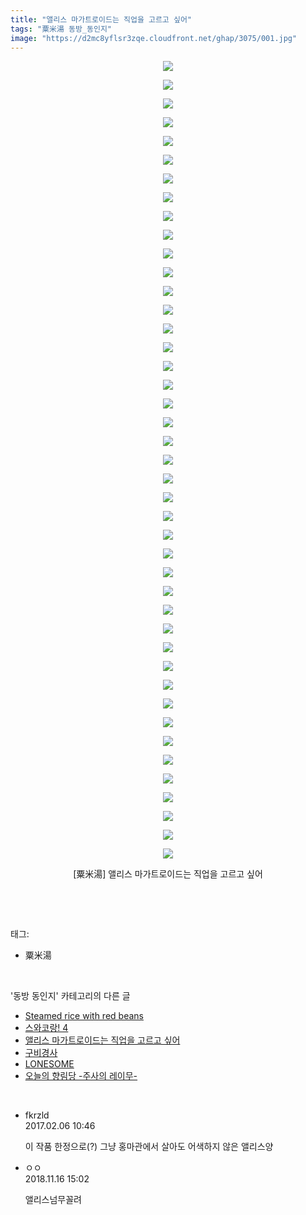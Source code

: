 ```yaml
---
title: "앨리스 마가트로이드는 직업을 고르고 싶어"
tags: "粟米湯 동방_동인지"
image: "https://d2mc8yflsr3zqe.cloudfront.net/ghap/3075/001.jpg"
---
```

<div class="article">
<p style="text-align: center; clear: none; float: none;"><img src="{{ site.imgserver2 }}/ghap/3075/001.jpg"/></p>
<p style="text-align: center; clear: none; float: none;"><img src="{{ site.imgserver2 }}/ghap/3075/002.jpg"/></p>
<p style="text-align: center; clear: none; float: none;"><img src="{{ site.imgserver2 }}/ghap/3075/003.jpg"/></p>
<p style="text-align: center; clear: none; float: none;"><img src="{{ site.imgserver2 }}/ghap/3075/004.jpg"/></p>
<p style="text-align: center; clear: none; float: none;"><img src="{{ site.imgserver2 }}/ghap/3075/005.jpg"/></p>
<p style="text-align: center; clear: none; float: none;"><img src="{{ site.imgserver2 }}/ghap/3075/006.jpg"/></p>
<p style="text-align: center; clear: none; float: none;"><img src="{{ site.imgserver2 }}/ghap/3075/007.jpg"/></p>
<p style="text-align: center; clear: none; float: none;"><img src="{{ site.imgserver2 }}/ghap/3075/008.jpg"/></p>
<p style="text-align: center; clear: none; float: none;"><img src="{{ site.imgserver2 }}/ghap/3075/009.jpg"/></p>
<p style="text-align: center; clear: none; float: none;"><img src="{{ site.imgserver2 }}/ghap/3075/010.jpg"/></p>
<p style="text-align: center; clear: none; float: none;"><img src="{{ site.imgserver2 }}/ghap/3075/011.jpg"/></p>
<p style="text-align: center; clear: none; float: none;"><img src="{{ site.imgserver2 }}/ghap/3075/012.jpg"/></p>
<p style="text-align: center; clear: none; float: none;"><img src="{{ site.imgserver2 }}/ghap/3075/013.jpg"/></p>
<p style="text-align: center; clear: none; float: none;"><img src="{{ site.imgserver2 }}/ghap/3075/014.jpg"/></p>
<p style="text-align: center; clear: none; float: none;"><img src="{{ site.imgserver2 }}/ghap/3075/015.jpg"/></p>
<p style="text-align: center; clear: none; float: none;"><img src="{{ site.imgserver2 }}/ghap/3075/016.jpg"/></p>
<p style="text-align: center; clear: none; float: none;"><img src="{{ site.imgserver2 }}/ghap/3075/017.jpg"/></p>
<p style="text-align: center; clear: none; float: none;"><img src="{{ site.imgserver2 }}/ghap/3075/018.jpg"/></p>
<p style="text-align: center; clear: none; float: none;"><img src="{{ site.imgserver2 }}/ghap/3075/019.jpg"/></p>
<p style="text-align: center; clear: none; float: none;"><img src="{{ site.imgserver2 }}/ghap/3075/020.jpg"/></p>
<p style="text-align: center; clear: none; float: none;"><img src="{{ site.imgserver2 }}/ghap/3075/021.jpg"/></p>
<p style="text-align: center; clear: none; float: none;"><img src="{{ site.imgserver2 }}/ghap/3075/022.jpg"/></p>
<p style="text-align: center; clear: none; float: none;"><img src="{{ site.imgserver2 }}/ghap/3075/023.jpg"/></p>
<p style="text-align: center; clear: none; float: none;"><img src="{{ site.imgserver2 }}/ghap/3075/024.jpg"/></p>
<p style="text-align: center; clear: none; float: none;"><img src="{{ site.imgserver2 }}/ghap/3075/025.jpg"/></p>
<p style="text-align: center; clear: none; float: none;"><img src="{{ site.imgserver2 }}/ghap/3075/026.jpg"/></p>
<p style="text-align: center; clear: none; float: none;"><img src="{{ site.imgserver2 }}/ghap/3075/027.jpg"/></p>
<p style="text-align: center; clear: none; float: none;"><img src="{{ site.imgserver2 }}/ghap/3075/028.jpg"/></p>
<p style="text-align: center; clear: none; float: none;"><img src="{{ site.imgserver2 }}/ghap/3075/029.jpg"/></p>
<p style="text-align: center; clear: none; float: none;"><img src="{{ site.imgserver2 }}/ghap/3075/030.jpg"/></p>
<p style="text-align: center; clear: none; float: none;"><img src="{{ site.imgserver2 }}/ghap/3075/031.jpg"/></p>
<p style="text-align: center; clear: none; float: none;"><img src="{{ site.imgserver2 }}/ghap/3075/032.jpg"/></p>
<p style="text-align: center; clear: none; float: none;"><img src="{{ site.imgserver2 }}/ghap/3075/033.jpg"/></p>
<p style="text-align: center; clear: none; float: none;"><img src="{{ site.imgserver2 }}/ghap/3075/034.jpg"/></p>
<p style="text-align: center; clear: none; float: none;"><img src="{{ site.imgserver2 }}/ghap/3075/035.jpg"/></p>
<p style="text-align: center; clear: none; float: none;"><img src="{{ site.imgserver2 }}/ghap/3075/036.jpg"/></p>
<p style="text-align: center; clear: none; float: none;"><img src="{{ site.imgserver2 }}/ghap/3075/037.jpg"/></p>
<p style="text-align: center; clear: none; float: none;"><img src="{{ site.imgserver2 }}/ghap/3075/038.jpg"/></p>
<p style="text-align: center; clear: none; float: none;"><img src="{{ site.imgserver2 }}/ghap/3075/039.jpg"/></p>
<p style="text-align: center; clear: none; float: none;"><img src="{{ site.imgserver2 }}/ghap/3075/040.jpg"/></p>
<p style="text-align: center; clear: none; float: none;"><img src="{{ site.imgserver2 }}/ghap/3075/041.jpg"/></p>
<p style="text-align: center; clear: none; float: none;"><img src="{{ site.imgserver2 }}/ghap/3075/042.jpg"/></p>
<p style="text-align: center; clear: none; float: none;"><img src="{{ site.imgserver2 }}/ghap/3075/043.jpg"/></p>
<p style="text-align: center; clear: none; float: none;">[粟米湯] 앨리스 마가트로이드는 직업을 고르고 싶어</p>
<p><br/></p>
</div><br/>
<div class="tagTrail">
<p>태그: </p>
<ul>
<li>粟米湯</li>
</ul>
</div><br/>
<div class="another">
<p>'동방 동인지' 카테고리의 다른 글</p>
<ul>
<li><a href="/ghap_3077">Steamed rice with red beans</a></li>
<li><a href="/ghap_3076">스와코랑! 4</a></li>
<li><a href="/ghap_3075">앨리스 마가트로이드는 직업을 고르고 싶어</a></li>
<li><a href="/ghap_3073">구비경사</a></li>
<li><a href="/ghap_3072">LONESOME</a></li>
<li><a href="/ghap_3071">오늘의 향림당 -주사의 레이무-</a></li>
</ul>
</div><br/>
<div class="cb_module cb_fluid">
<div class="cb_wrt cb_profile">
<div class="comment">
<ul>
<li class="cb_thumb_off" id="comment14908161">
<div class="cb_comment_area">
<div class="cb_info_area">
<div class="cb_section">
<span class="cb_nick_name">fkrzld</span>
</div>
<div class="cb_section">
<span class="cb_date">2017.02.06 10:46 </span>
</div>
</div>
<div class="cb_dsc_comment">
<p class="cb_dsc">
											이 작품 한정으로(?) 그냥 홍마관에서 살아도 어색하지 않은 앨리스양
										</p>
</div>
</div></li>
<li class="cb_thumb_off" id="comment15374006">
<div class="cb_comment_area">
<div class="cb_info_area">
<div class="cb_section">
<span class="cb_nick_name">ㅇㅇ</span>
</div>
<div class="cb_section">
<span class="cb_date">2018.11.16 15:02 </span>
</div>
</div>
<div class="cb_dsc_comment">
<p class="cb_dsc">
											앨리스넘무꼴려
										</p>
</div>
</div></li>
</ul>
</div>
</div><!-- commentList close -->
</div><br/>
